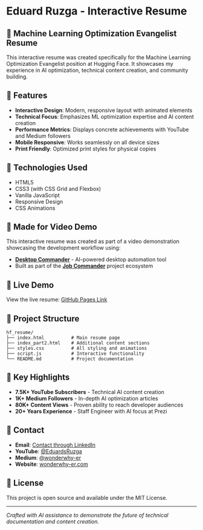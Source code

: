 # Eduard Ruzga - Interactive Resume

## 🤗 Machine Learning Optimization Evangelist Resume

This interactive resume was created specifically for the Machine Learning Optimization Evangelist position at Hugging Face. It showcases my experience in AI optimization, technical content creation, and community building.

## 🌟 Features

- **Interactive Design**: Modern, responsive layout with animated elements
- **Technical Focus**: Emphasizes ML optimization expertise and AI content creation
- **Performance Metrics**: Displays concrete achievements with YouTube and Medium followers
- **Mobile Responsive**: Works seamlessly on all device sizes
- **Print Friendly**: Optimized print styles for physical copies

## 🔧 Technologies Used

- HTML5
- CSS3 (with CSS Grid and Flexbox)
- Vanilla JavaScript
- Responsive Design
- CSS Animations

## 🎥 Made for Video Demo

This interactive resume was created as part of a video demonstration showcasing the development workflow using:

- **[Desktop Commander](https://desktopcommander.app/)** - AI-powered desktop automation tool
- Built as part of the **[Job Commander](https://jobcommander.app/)** project ecosystem

## 🚀 Live Demo

View the live resume: [GitHub Pages Link](https://wonderwhy-er.github.io/hf_resume/)

## 📁 Project Structure

```
hf_resume/
├── index.html          # Main resume page
├── index_part2.html    # Additional content sections
├── styles.css          # All styling and animations
├── script.js           # Interactive functionality
└── README.md           # Project documentation
```

## 🔗 Key Highlights

- **7.5K+ YouTube Subscribers** - Technical AI content creation
- **1K+ Medium Followers** - In-depth AI optimization articles
- **80K+ Content Views** - Proven ability to reach developer audiences
- **20+ Years Experience** - Staff Engineer with AI focus at Prezi

## 📧 Contact

- **Email**: [Contact through LinkedIn](https://linkedin.com/in/eduardruzga)
- **YouTube**: [@EduardsRuzga](https://youtube.com/@EduardsRuzga)
- **Medium**: [@wonderwhy-er](https://medium.com/@wonderwhy-er)
- **Website**: [wonderwhy-er.com](https://wonderwhy-er.com)

## 📄 License

This project is open source and available under the MIT License.

---

*Crafted with AI assistance to demonstrate the future of technical documentation and content creation.*